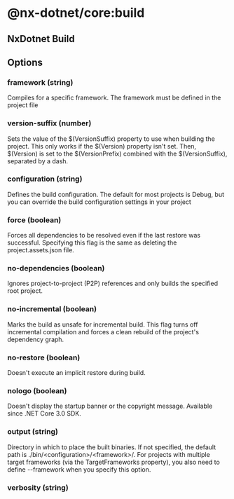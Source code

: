 # @nx-dotnet/core:build

## NxDotnet Build

## Options

### framework (string)

Compiles for a specific framework. The framework must be defined in the project file

### version-suffix (number)

Sets the value of the $(VersionSuffix) property to use when building the project. This only works if the $(Version) property isn&#39;t set. Then, $(Version) is set to the $(VersionPrefix) combined with the $(VersionSuffix), separated by a dash.

### configuration (string)

Defines the build configuration. The default for most projects is Debug, but you can override the build configuration settings in your project

### force (boolean)

Forces all dependencies to be resolved even if the last restore was successful. Specifying this flag is the same as deleting the project.assets.json file.

### no-dependencies (boolean)

Ignores project-to-project (P2P) references and only builds the specified root project.

### no-incremental (boolean)

Marks the build as unsafe for incremental build. This flag turns off incremental compilation and forces a clean rebuild of the project&#39;s dependency graph.

### no-restore (boolean)

Doesn&#39;t execute an implicit restore during build.

### nologo (boolean)

Doesn&#39;t display the startup banner or the copyright message. Available since .NET Core 3.0 SDK.

### output (string)

Directory in which to place the built binaries. If not specified, the default path is ./bin/&lt;configuration&gt;/&lt;framework&gt;/. For projects with multiple target frameworks (via the TargetFrameworks property), you also need to define --framework when you specify this option.

### verbosity (string)
